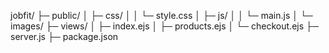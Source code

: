 jobfit/
├─ public/
│  ├─ css/
│  │  └─ style.css
│  ├─ js/
│  │  └─ main.js
│  └─ images/
├─ views/
│  ├─ index.ejs
│  ├─ products.ejs
│  └─ checkout.ejs
├─ server.js
├─ package.json

